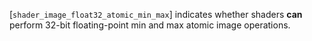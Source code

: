 [`shader_image_float32_atomic_min_max`] indicates whether shaders  **can** 
perform 32-bit floating-point min and max atomic image operations.